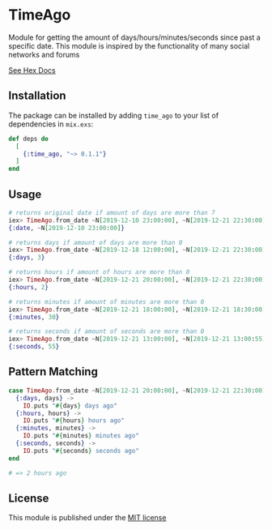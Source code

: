 # TimeAgo

Module for getting the amount of days/hours/minutes/seconds since past a specific date.
This module is inspired by the functionality of many social networks and forums

<a href="https://hexdocs.pm/time_ago/TimeAgo.html#content" target="_blank" title="TimeAgo - Hex Docs">See Hex Docs</a>

## Installation

The package can be installed
by adding `time_ago` to your list of dependencies in `mix.exs`:

```elixir
def deps do
  [
    {:time_ago, "~> 0.1.1"}
  ]
end
```

## Usage

```elixir
# returns original date if amount of days are more than 7
iex> TimeAgo.from_date ~N[2019-12-10 23:00:00], ~N[2019-12-21 22:30:00]
{:date, ~N[2019-12-10 23:00:00]}

# returns days if amount of days are more than 0
iex> TimeAgo.from_date ~N[2019-12-18 12:00:00], ~N[2019-12-21 22:30:00]
{:days, 3}

# returns hours if amount of hours are more than 0
iex> TimeAgo.from_date ~N[2019-12-21 20:00:00], ~N[2019-12-21 22:30:00]
{:hours, 2}

# returns minutes if amount of minutes are more than 0
iex> TimeAgo.from_date ~N[2019-12-21 18:00:00], ~N[2019-12-21 18:30:00]
{:minutes, 30}

# returns seconds if amount of seconds are more than 0
iex> TimeAgo.from_date ~N[2019-12-21 13:00:00], ~N[2019-12-21 13:00:55]
{:seconds, 55}
```

## Pattern Matching

```elixir
case TimeAgo.from_date ~N[2019-12-21 20:00:00], ~N[2019-12-21 22:30:00] do
  {:days, days} ->
    IO.puts "#{days} days ago"
  {:hours, hours} ->
    IO.puts "#{hours} hours ago"
  {:minutes, minutes} ->
    IO.puts "#{minutes} minutes ago"
  {:seconds, seconds} ->
    IO.puts "#{seconds} seconds ago"
end

# => 2 hours ago
```

## License 

This module is published under the <a href="https://github.com/pr0grammr/time-ago/blob/master/LICENSE">MIT license</a>


